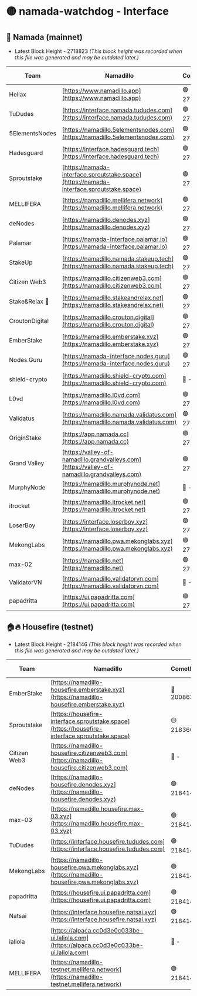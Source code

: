 # 🟡 namada-watchdog - Interface

## 🚀 Namada (mainnet)
- Latest Block Height - 2718823 *(This block height was recorded when this file was generated and may be outdated later.)*

| Team | Namadillo | CometBFT | Indexer | MASP Indexer |
|-|-|-|-|-|
| Heliax | [https://www.namadillo.app](https://www.namadillo.app) | 🟢 2718807 | 🟢 2718806 | 🟢 2718806 |
| TuDudes | [https://interface.namada.tududes.com](https://interface.namada.tududes.com) | 🟢 2718807 | 🟢 2718807 | 🟢 2718807 |
| 5ElementsNodes | [https://namadillo.5elementsnodes.com](https://namadillo.5elementsnodes.com) | 🟢 2718807 | 🟢 2718807 | 🟢 2718807 |
| Hadesguard | [https://interface.hadesguard.tech](https://interface.hadesguard.tech) | 🟢 2718808 | 🟢 2718807 | 🟢 2718807 |
| Sproutstake | [https://namada-interface.sproutstake.space](https://namada-interface.sproutstake.space) | 🟢 2718808 | 🟢 2718808 | 🟢 2718808 |
| MELLIFERA | [https://namadillo.mellifera.network](https://namadillo.mellifera.network) | 🟢 2718809 | 🟢 2718809 | 🟢 2718809 |
| deNodes | [https://namadillo.denodes.xyz](https://namadillo.denodes.xyz) | 🟢 2718809 | 🟢 2718809 | 🟢 2718809 |
| Palamar | [https://namada-interface.palamar.io](https://namada-interface.palamar.io) | 🟢 2718810 | 🟢 2718810 | 🟢 2718810 |
| StakeUp | [https://namadillo.namada.stakeup.tech](https://namadillo.namada.stakeup.tech) | 🟢 2718810 | 🟢 2718810 | 🟢 2718810 |
| Citizen Web3 | [https://namadillo.citizenweb3.com](https://namadillo.citizenweb3.com) | 🟢 2718811 | 🟢 2718811 | 🟢 2718811 |
| Stake&Relax 🦥 | [https://namadillo.stakeandrelax.net](https://namadillo.stakeandrelax.net) | 🟢 2718811 | 🟢 2718811 | 🟢 2718811 |
| CroutonDigital | [https://namadillo.crouton.digital](https://namadillo.crouton.digital) | 🟢 2718812 | 🟢 2718812 | 🟢 2718812 |
| EmberStake | [https://namadillo.emberstake.xyz](https://namadillo.emberstake.xyz) | 🟢 2718812 | 🟢 2718812 | 🟢 2718812 |
| Nodes.Guru | [https://namada-interface.nodes.guru](https://namada-interface.nodes.guru) | 🟢 2718813 | 🟢 2718813 | 🟢 2718813 |
| shield-crypto | [https://namadillo.shield-crypto.com](https://namadillo.shield-crypto.com) | 🔴 - | 🟡 2718599 | 🟡 2718599 |
| L0vd | [https://namadillo.l0vd.com](https://namadillo.l0vd.com) | 🟢 2718815 | 🟢 2718814 | 🟢 2718815 |
| Validatus | [https://namadillo.namada.validatus.com](https://namadillo.namada.validatus.com) | 🟢 2718816 | 🟢 2718816 | 🟢 2718815 |
| OriginStake | [https://app.namada.cc](https://app.namada.cc) | 🟢 2718816 | 🟢 2718816 | 🟢 2718816 |
| Grand Valley | [https://valley-of-namadillo.grandvalleys.com](https://valley-of-namadillo.grandvalleys.com) | 🟢 2718816 | 🟢 2718816 | 🟢 2718816 |
| MurphyNode | [https://namadillo.murphynode.net](https://namadillo.murphynode.net) | 🔴 - | 🔴 - | 🔴 - |
| itrocket | [https://namadillo.itrocket.net](https://namadillo.itrocket.net) | 🟢 2718819 | 🟢 2718819 | 🟢 2718819 |
| LoserBoy | [https://interface.loserboy.xyz](https://interface.loserboy.xyz) | 🟢 2718819 | 🟢 2718819 | 🟢 2718819 |
| MekongLabs | [https://namadillo.pwa.mekonglabs.xyz](https://namadillo.pwa.mekonglabs.xyz) | 🟢 2718820 | 🟢 2718820 | 🟢 2718819 |
| max-02 | [https://namadillo.net](https://namadillo.net) | 🟢 2718820 | 🟢 2718820 | 🟢 2718820 |
| ValidatorVN | [https://namadillo.validatorvn.com](https://namadillo.validatorvn.com) | 🔴 - | 🔴 - | 🔴 - |
| papadritta | [https://ui.papadritta.com](https://ui.papadritta.com) | 🟢 2718823 | 🟢 2718823 | 🟢 2718822 |

## 🏠🔥 Housefire (testnet)
- Latest Block Height - 2184146 *(This block height was recorded when this file was generated and may be outdated later.)*

| Team | Namadillo | CometBFT | Indexer | MASP Indexer |
|-|-|-|-|-|
| EmberStake | [https://namadillo-housefire.emberstake.xyz](https://namadillo-housefire.emberstake.xyz) | 🔴 2008636 | 🔴 - | 🔴 - |
| Sproutstake | [https://housefire-interface.sproutstake.space](https://housefire-interface.sproutstake.space) | 🟡 2183666 | 🟡 2183666 | 🟡 2183666 |
| Citizen Web3 | [https://namadillo-housefire.citizenweb3.com](https://namadillo-housefire.citizenweb3.com) | 🔴 - | 🟢 2184141 | 🟢 2184141 |
| deNodes | [https://namadillo-housefire.denodes.xyz](https://namadillo-housefire.denodes.xyz) | 🟢 2184142 | 🟢 2184142 | 🟢 2184142 |
| max-03 | [https://namadillo.housefire.max-03.xyz](https://namadillo.housefire.max-03.xyz) | 🟢 2184142 | 🔴 2167206 | 🟢 2184142 |
| TuDudes | [https://interface.housefire.tududes.com](https://interface.housefire.tududes.com) | 🟢 2184143 | 🟢 2184143 | 🟢 2184143 |
| MekongLabs | [https://namadillo-housefire.pwa.mekonglabs.xyz](https://namadillo-housefire.pwa.mekonglabs.xyz) | 🟢 2184143 | 🟢 2184143 | 🟢 2184143 |
| papadritta | [https://housefire.ui.papadritta.com](https://housefire.ui.papadritta.com) | 🟢 2184143 | 🟢 2184143 | 🟢 2184143 |
| Natsai | [https://interface.housefire.natsai.xyz](https://interface.housefire.natsai.xyz) | 🟢 2184144 | 🟢 2184144 | 🟢 2184144 |
| laliola | [https://alpaca.cc0d3e0c033be-ui.laliola.com](https://alpaca.cc0d3e0c033be-ui.laliola.com) | 🔴 - | 🔴 - | 🔴 - |
| MELLIFERA | [https://namadillo-testnet.mellifera.network](https://namadillo-testnet.mellifera.network) | 🟢 2184146 | 🟢 2184146 | 🟢 2184146 |

